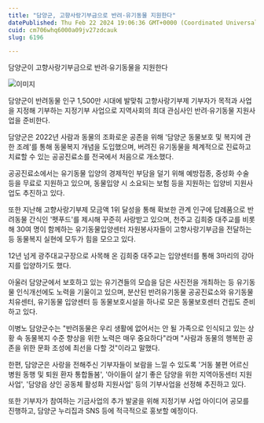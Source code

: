```yaml
---
title: "담양군, 고향사랑기부금으로 반려·유기동물 지원한다"
datePublished: Thu Feb 22 2024 19:06:36 GMT+0000 (Coordinated Universal Time)
cuid: cm706whq6000a09jv27zdcauk
slug: 6196

---
```



담양군이 고향사랑기부금으로 반려&middot;유기동물을 지원한다

![이미지](https://cdn.hashnode.com/res/hashnode/image/upload/v1739260678359/4eba10a7-c875-4b7a-9054-286d6063a77d.jpeg)

담양군이 반려동물 인구 1,500만 시대에 발맞춰 고향사랑기부제 기부자가 목적과 사업을 지정해 기부하는 지정기부 사업으로 지역사회의 최대 관심사인 반려·유기동물 지원사업을 준비한다.

담양군은 2022년 사람과 동물의 조화로운 공존을 위해 '담양군 동물보호 및 복지에 관한 조례'를 통해 동물복지 개념을 도입했으며, 버려진 유기동물을 체계적으로 진료하고 치료할 수 있는 공공진료소를 전국에서 처음으로 개소했다.

공공진료소에서는 유기동물 입양의 경제적인 부담을 덜기 위해 예방접종, 중성화 수술 등을 무료로 지원하고 있으며, 동물입양 시 소요되는 보험 등을 지원하는 입양비 지원사업도 추진하고 있다.

또한 지난해 고향사랑기부제 모금액 1위 달성을 통해 확보한 관계 인구에 답례품으로 반려동물 간식인 '펫푸드'를 제시해 꾸준히 사랑받고 있으며, 천주교 김희중 대주교를 비롯해 30여 명이 함께하는 유기동물입양센터 자원봉사자들이 고향사랑기부금을 전달하는 등 동물복지 실현에 모두가 힘을 모으고 있다.

12년 넘게 광주대교구장으로 사목해 온 김희중 대주교는 입양센터를 통해 3마리의 강아지를 입양하기도 했다.

아울러 담양군에서 보호하고 있는 유기견들의 모습을 담은 사진전을 개최하는 등 유기동물 인식개선에도 노력을 기울이고 있으며, 분산된 반려유기동물 공공진료소와 유기동물 치유센터, 유기동물 입양센터 등 동물보호시설을 하나로 모은 동물보호센터 건립도 준비하고 있다.

이병노 담양군수는 "반려동물은 우리 생활에 없어서는 안 될 가족으로 인식되고 있는 상황 속 동물복지 수준 향상을 위한 노력은 매우 중요하다"라며 "사람과 동물의 행복한 공존을 위한 문화 조성에 최선을 다할 것"이라고 말했다.

한편, 담양군은 사랑을 전해주신 기부자들이 보람을 느낄 수 있도록 '거동 불편 어르신 병원 동행 및 퇴원 환자 통합돌봄', '아이들이 살기 좋은 담양을 위한 지역아동센터 지원사업', '담양읍 상인 공동체 활성화 지원사업' 등의 기부사업을 선정해 추진하고 있다.

또한 기부자가 참여하는 기금사업의 추가 발굴을 위해 지정기부 사업 아이디어 공모를 진행하고, 담양군 누리집과 SNS 등에 적극적으로 홍보할 예정이다.